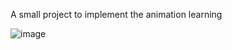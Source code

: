 A small project to implement the animation learning 

![image](https://user-images.githubusercontent.com/80911833/185558240-b9f4bd3f-51fc-4c93-b69c-4565d16fc67b.png)
